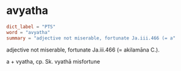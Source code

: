 # avyatha

``` toml
dict_label = "PTS"
word = "avyatha"
summary = "adjective not miserable, fortunate Ja.iii.466 (= a"
```

adjective not miserable, fortunate Ja.iii.466 (= akilamāna C.).

a \+ vyatha, cp. Sk. vyathā misfortune


